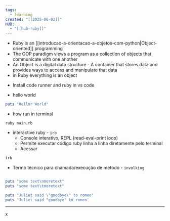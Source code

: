```yaml
---
tags:
  - learning
created: "[[2025-06-03]]"
HUB:
  - "[[hub-ruby]]"
---
```




+ Ruby is an [[introducao-a-orientacao-a-objetos-com-python|Object-oriented]] programming 
+ The OOP paradigm views a program as a collection of objects that communicate with one another
+ An Object is a digital data structure - A container that stores data and provides ways to access and manipulate that data
+ in Ruby everything is an object 

- Install code runner and ruby in vs code

- hello world
```ruby
puts "Hellor World"
```
- how run in terminal 
```
ruby main.rb
```

- interactive ruby - `irb`
	- Console interativo, REPL (read-eval-print loop)
	- Permite executar código ruby linha a linha diretamente pelo terminal
	- Acessar 

```ruby
irb
```

- Termo técnico para chamada/execução de método - `involking`
 
```ruby

puts "some text\nmoretext"
puts "some text\tmoretext"

puts "Juliet said \"goodbye\" to romeo"
puts 'Juliet said "goodbye" to romeo'
```

---

x